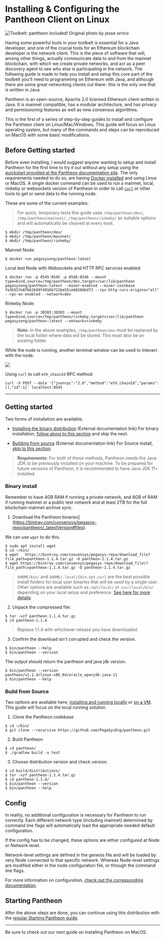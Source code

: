 # Installing & Configuring the Pantheon Client on Linux

![Toolbelt: pantheon included!](https://i.imgur.com/kxP76k9.jpg)
Original photo by jesse orrico

Having some powerful tools in your toolbelt is essential for a Java developer, and one of the crucial tools for an Ethereum blockchain developer is the network client. This is the piece of software that will, among other things, actually communicate data to and from the mainnet blockchain, with which we create private networks, and act as a peer discovery agent to see who else is participating in the network.
The following guide is made to help you install and setup this core part of the toolbelt you'll need to programming on Ethereum with Java, and although there are some great networking clients out there- this is the only one that is written in Java.

Pantheon is an open-source, Apache 2.0 licensed Ethereum client written in Java. It is mainnet compatible, has a modular architecture, and has privacy and permissioning features as well as new consensus algorithms.


This is the first of a series of step-by-step guides to install and configure the Pantheon client on Linux/Mac/Windows.
This guide will focus on Linux operating system, but many of the commands and steps can be reproduced on MacOS with some basic modifications.


## Before Getting started

Before even installing, I would suggest anyone wanting to setup and install Pantheon for the first time to try it out without any setup using the [quickstart provided at the Pantheon documentation site](http://docs.pantheon.pegasys.tech/en/stable/Getting-Started/Run-Docker-Image/). The only requirements needed to do so, are having [Docker installed](https://docs.docker.com/v17.12/install/linux/docker-ce/ubuntu/) and using Linux or MacOS.
A single docker command can be used to run a mainnet, local, rinkeby or websockets version of Pantheon in order to call [`curl`](https://curl.haxx.se/) or other tools to get or send data to the running node.

These are some of the current examples:

> For quick, temporary tests this guide uses `/tmp/pantheon/dev/`, `/tmp/pantheon/mainnet/`, `/tmp/pantheon/rinkeby/` as suitable options and will automatically be cleaned at every boot.

```
$ mkdir /tmp/pantheon/dev/
$ mkdir /tmp/pantheon/mainnet/
$ mkdir /tmp/pantheon/rinkeby/
```

Mainnet Node:

```
$ docker run pegasyseng/pantheon:latest
```

Local test Node with Websockets and HTTP RPC services enabled:

```
$ docker run -p 8545:8545 -p 8546:8546 --mount type=bind,source=/tmp/pantheon/dev,target=/var/lib/pantheon pegasyseng/pantheon:latest --miner-enabled --miner-coinbase fe3b557e8fb62b89f4916b721be55ceb828dbd73 --rpc-http-cors-origins="all" --rpc-ws-enabled --network=dev
```


Rinkeby Node:

```
$ docker run -p 30303:30303 --mount type=bind,source=/tmp/pantheon/rinkeby,target=/var/lib/pantheon pegasyseng/pantheon:latest --network=rinkeby
```

> **Note:** In the above examples, `/tmp/pantheon/dev` must be replaced by the local folder where data will be stored. This must also be an existing folder.

While the node is running, another terminal window can be used to interact with the node.

![](https://i.imgur.com/kw1VHDs.png)

Using `curl` to call `eth_chainId` RPC method:

`curl -X POST --data '{"jsonrpc":"2.0","method":"eth_chainId","params":[],"id":1}' localhost:8545`

---

## Getting started

Two forms of installation are available;

* [Installing the binary distribution](http://docs.pantheon.pegasys.tech/en/stable/Installation/Install-Binaries/) (External documentation link)
For binary installation, [follow along to this section](#binary-install) and skip the next.

* [Building from source](http://docs.pantheon.pegasys.tech/en/stable/Installation/Build-From-Source/)  (External documentation link)
For Source install, [skip to this section](#build-from-source).

> **Requirements**: For both of these methods, Pantheon needs the Java JDK to be previously installed on your machine. To be prepared for future versions of Pantheon, it is recommended to have Java JDK 11+ installed.

### Binary install

Remember to have 4GB RAM if running a private network, and 8GB of RAM if running mainnet or a public test network and at least 2TB for the full blockchain mainnet archive sync.

1. Download the Pantheon binaries](https://bintray.com/consensys/pegasys-repo/pantheon/_latestVersion#files).

  We can use `wget` to do this.
  ```
  $ sudo apt install wget
  $ cd ~/bin/
  $ wget   https://bintray.com/consensys/pegasys-repo/download_file?file_path=pantheon-1.1.4.tar.gz -O pantheon-1.1.4.tar.gz
  $ wget https://bintray.com/consensys/pegasys-repo/download_file\?file_path\=pantheon-1.1.4.tar.gz -O pantheon-1.1.4.tar.gz
  ```

> `$HOME/bin/` and `$HOME/.local/{bin,opt,usr}` are the best possible install folders for local user binaries that will be used by a single user. Other options are available such as `/opt/local/` or `/usr/local/bin/` depending on your local setup and preference. [See here for more details](https://unix.stackexchange.com/questions/36871/where-should-a-local-executable-be-placed).

2. Unpack the compressed file:
```
$ tar -xzf pantheon-1.1.4.tar.gz
$ cd pantheon-1.1.4
```
> Replace 1.1.4 with whichever release you have downloaded.

3. Confirm the download isn't corrupted and check the version.
```
$ bin/pantheon --help
$ bin/pantheon --version
```

The output should return the pantheon and java jdk version.

```
$ bin/pantheon --version
pantheon/v1.1.4/linux-x86_64/oracle_openjdk-java-11
$ bin/pantheon --help
```

### Build from Source

Two options are available here; [installing and running locally](http://docs.pantheon.pegasys.tech/en/stable/Installation/Build-From-Source/#installation-on-linux-unix-mac-os-x) or [on a VM](http://docs.pantheon.pegasys.tech/en/stable/Installation/Build-From-Source/#installation-on-vm).
This guide will focus on the local running solution.

1. Clone the Pantheon codebase

```
$ cd ~/bin/
$ git clone --recursive https://github.com/PegaSysEng/pantheon.git
```

2. Build Pantheon
```
$ cd pantheon/
$ ./gradlew build -x test
```

3. Choose distribution version and check version.
```
$ cd build/distributions/
$ tar -xzf pantheon-1.1.4.tar.gz
$ cd pantheon-1.1.4/
$ bin/pantheon --version
$ bin/pantheon --help
```

## Config

In reality, no additional configuration is necessary for Pantheon to run correctly.
Each different network type (including mainnet) determined by command line flags will automatically load the appropriate needed default configuration.

If the config has to be changed, these options are either configured at Node or Network-level.

Network-level settings are defined in the genesis file and will be loaded by very Node connected to that specific network. Whereas Node-level settings are modified either in the node configuration file, or through the command line flags.

For more information on configuration, [check out the corresponding documentation](http://docs.pantheon.pegasys.tech/en/stable/Configuring-Pantheon/Network-vs-Node/).


## Starting Pantheon

After the above steps are done, you can continue using this distribution with the [regular Starting Pantheon guide](http://docs.pantheon.pegasys.tech/en/stable/Getting-Started/Starting-Pantheon/).

---
Be sure to check out our next guide on installing Pantheon on MacOS.
